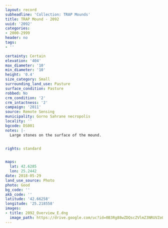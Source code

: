 ```yaml
---
layout: record
subheadline: 'Collection: TRAP Mounds'
title: TRAP Mound - 2092
uuid: '2092'
categories:
- 2000-2999
header: no
tags:
- ''

certainty: Certain
elevation: '404'
max_diameter: '10'
min_diameter: '10'
height: '0.4'
size_category: Small
surrounding_land_use: Pasture
surface_condition: Pasture
robbed: No
crm_condition: '2'
crm_intactness: '2'
campaign: '2011'
source: Remote Sensing
municipality: Gorno Sahrane necropolis
locality: ''
bgcode: DS001
notes: |-
  Large stones on the surface of the mound.


rights: standard


maps:
  lat: 42.6285
  lon: 25.2442
date: 2018-05-29
land_use_source: Photo
photo: Good
bg_code: ''
akb_code: ''
latitude: '42.66258'
longitude: '25.218558'
images:
- title: 2092_Overview_E.dng
  image_path: https://drive.google.com/uc?id=0B3Rg88wZDQscZVlmZ3NRUVZoQUk
---
```

